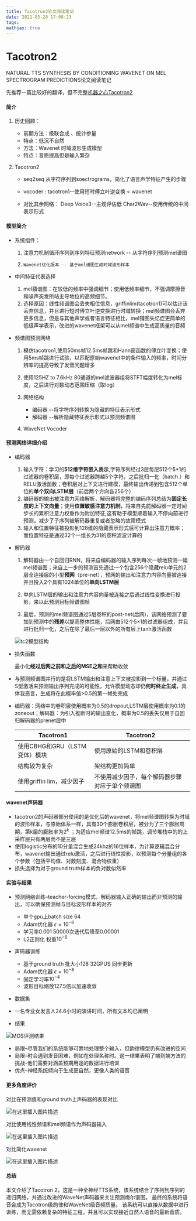 ```yaml
---
title: Tacotron2论文阅读笔记
date: 2021-05-28 17:08:23
tags:
mathjax: true
---
```


# Tacotron2 

NATURAL TTS SYNTHESIS BY CONDITIONING WAVENET ON MEL SPECTROGRAM PREDICTIONS论文阅读笔记

<!-- more -->

先推荐一篇比较好的翻译，但不完整[机器之心Tacotron2](https://www.jiqizhixin.com/articles/2017-12-20-3)

#### 简介

1. 历史回顾：

   - 前期方法：级联合成 、统计参量
   - 特点：低沉不自然
   - 方法：Wavenet 时域波形生成模型
   - 特点：音质提高但是输入繁杂

2. Tacotron2

   - seq2seq 从字符序列到soectrograms，简化了语言声学特征产生的步骤

   - vocoder  : tacotron1--使用短时傅立叶逆变换  < wavenet

   - 对比其余网络： Deep Voice3--主观评估低 Char2Wav--使用传统的中间表示形式

     

#### 模型简介

- 系统组件：
  1. 	注意力机制循环序列到序列特征预测network -- 从字符序列预测mel谱图
  2.     Wavenet优化版本 -- 基于mel谱图生成时域波形样本

- 中间特征代表选择
  1. mel蘋谱图：在较低的频率中强调细节；使用低频率细节，不强调摩擦音和噪声突发所站主导地位的高频细节。
  2. 选择原因：线性频谱图会丢失相位信息，griffinlim(tacotron1)可以估计该丢弃信息，并且进行短时傅立叶逆变换进行时域转换；mel频谱图会丢弃更多信息，但是与其他声学或者语言特征相比，mel铺图失忆症更简单的低级声学表示，改进的wavenet框架可以从mel频谱中生成高质量的音频

- 频谱图预测网络

  1. 模仿tacotron1,使用50ms帧12.5ms帧跳和Hann窗函数的傅立叶变换；使用5ms帧跳进行试验，以匹配原始wavenet中的条件输入的频率，时间分辨率的提高导致了发音问题增多
  2. 使用125HZ to 7.6kHz 80通道的mel滤波器组将STFT幅度转化为mel标度，之后进行对数动态范围压缩（取log）
  3. 网络结构
     - 编码器 --将字符序列转换为隐藏的特征表示形式
     - 解码器 --解析隐藏特征表示形式以预测频谱图

  4. WaveNet Vocoder



#### 预测网络详细介绍

- 编码器

  1. 输入字符：学习的**512维字符嵌入表示**,字符序列经过3层每层512个5*1的过滤器的卷积层，即每个过滤器跨越5个字符，之后批归一化（batch ）和RELU激活函数；卷积层对上下文进行建模，最终输出传递到包含512个单位的**单个双向LSTM层**（前后两个方向各256个）
  2. 编码器的输出被注意力网络解析，解码器将完整的编码序列总结为**固定长度的上下文向量**；使用**位置敏感注意力机制**，将来自先前解码器一定时间步长的累积注意力权重作为附加特征,这有助于模型顺着输入不停向前进行预测，减少了子序列被解码器重复或者忽略的故障模式
  3. 输入和位置特征被投影到128维的隐藏表示形式后可计算出注意力概率；而位置特征是通过32个一维长为31的卷积滤波计算的

- 解码器

  1. 解码器由一个自回归RNN，将来自编码器的输入序列每次一帧地预测一幅mel频谱图；来自上一步的预测首先通过一个包含256个隐藏relu单元的2层全连接层的小型**预网**（pre-net），预网的输出和注意力内容向量被连接并且投入2个具有1024单位的**单向LSTM层**

  2. 单向LSTM层的输出和注意力内容向量被连接之后通过线性变换进行投影，来以此预测目标频谱图帧

  3. 最后，预测的mel频谱图通过5层卷积的post-net(后网)，该网络预测了要加到预测中的**残差**以提高整体性能，后网由512个5×1的过滤器组成，并且进行批归一化，之后在除了最后一层以外的所有层上tanh激活函数

  ![tc2模型结构](1.jpg )


- 损失函数

  最小化**经过后网之前和之后的MSE之和**来帮助收敛

- 与预测频谱图并行的是将LSTM输出和注意上下文被投影到一个标量，并通过S型激活来预测输出序列完成的可能性，允许模型动态却仍**何时终止生成**，具体我恶言，生成将在此概率值>0.5的第一帧处完成

- 编码器：网络中的卷积层使用概率为0.5的dropout,LSTM层使用概率为0.1的zoneout；解码器：为引入推断时的输出变化，概率为0.5的丢失仅用于自回归解码器的prenet层中

  | Tacotron1                     | Tacotron2                                      |
  | ----------------------------- | ---------------------------------------------- |
  | 使用CBHG和GRU（LSTM变体）模块 | 使用原始的LSTM和卷积层                         |
  | 结构较为复杂                  | 架结构更加简单                                 |
  | 使用griffin lim，减少因子     | 不使用减少因子，每个解码器步骤对应于单个频谱图 |

  

#### wavenet声码器

- tacotron2的声码器部分使用的是优化后的wavenet，将mel频谱图转换为时域的波形样本，与原始体系一样，具有30个膨胀卷积层，被分为了三个膨胀周期，第k层的膨胀率为$2^k$ ；为适应mel频谱12.5ms的帧跳，调节堆栈中的的上采样层只有两层而不是三层
- 使用logistic分布的10分量混合生成24khz的16位样本，为计算逻辑混合分布，wavenet输出通过relu激活，之后进行线性投影，以预测每个分量组的各个参数（包括平均值、对数刻度、混合物权重）
- 损失选择为对于ground truth样本的负对数似然率

#### 实验与结果

- 预测网络训练–teacher-forcing模式，解码器输入正确的输出而非预测的输出，可以确保预测帧与目标波形样本的对齐

  - 单个gpu上batch size 64
  - Adam优化器 $\epsilon = 10^{-6}$
  - 学习率0.001 50000次迭代后降至0.00001
  - L2正则化 权重$10^{-6}$

- 声码器训练

  - 基于ground truth 批大小128 32GPUS 同步更新
  - Adam优化器 $\epsilon = 10^{-8}$
  - 固定学习率$10^{-4}$
  - 波形目标缩放127.5倍以加速收敛

- 数据集

- 一名专业女发言人24.6小时的演讲时间，所有文本均已阐明

- 结果

![MOS评测结果](20200728200416736.png )




  - 局限–尽管我们的系统能够可靠地处理整个输入，但韵律模型仍有改进的空间
  - 局限–时会遇到发音困难，例如在处理名称时。这一结果表明了端到端方法的挑战-他们需要对涵盖预期用途的数据进行培训
  - 优点–神经系统倾向于生成更自然，更像人类的语音

#### 更多角度评价

对比在预测值和ground truth上声码器的表现对比

![在这里插入图片描述](2.jpg)


对比使用线性频谱和mel频谱作为声码器输入

![在这里插入图片描述](3.jpg )


对比简化wavenet

![在这里插入图片描述](4.jpg)


#### 总结

本文介绍了Tacotron 2，这是一种全神经TTS系统，该系统结合了序列到序列的递归网络，并通过改进的WaveNet声码器来关注预测梅尔谱图。 最终的系统将语音合成为Tacotron级韵律和WaveNet级音频质量。 该系统可以直接从数据中进行训练，而无需依赖复杂的特征工程，并且可以实现接近自然人语音的最新音质。